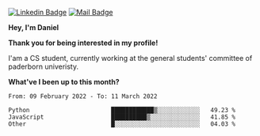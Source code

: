 [![Linkedin Badge](https://img.shields.io/badge/-LinkedIn-0e76a8?style=flat-square&logo=Linkedin&logoColor=white)](https://www.linkedin.com/in/daniel-negi-592ba3223/)
[![Mail Badge](https://img.shields.io/badge/Gmail-D14836?style=flat-square&logo=gmail&logoColor=white)](mailto:daniel.ravi.negi@googlemail.com)

**Hey, I'm Daniel**

**Thank you for being interested in my profile!**

I'am a CS student, currently working at the general students' committee of paderborn univeristy.

**What've I been up to this month?** 

<!--START_SECTION:waka-->

```text
From: 09 February 2022 - To: 11 March 2022

Python                       ████████████▒░░░░░░░░░░░░   49.23 %
JavaScript                   ██████████▒░░░░░░░░░░░░░░   41.85 %
Other                        █░░░░░░░░░░░░░░░░░░░░░░░░   04.03 %
```

<!--END_SECTION:waka-->

